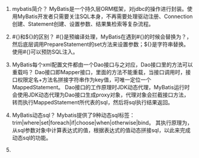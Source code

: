 1. mybatis简介？
   MyBatis是一个持久层ORM框架，对jdbc的操作进行封装。使用MyBatis开发者只需要关注SQL本身，不再需要处理驱动注册、Connection创建、Statement创建、设置参数、结果集检索等复杂流程。

2. #{}和${}的区别？
   #{}是预编译处理，MyBatis在遇到#{}的时候会替换为？，然后底层调用PrepareStatement的set方法来设置参数；${}是字符串替换。
   使用#{}可以预防SQL注入。
3. MyBatis每个xml配置文件都由一个Dao接口与之对应，Dao接口里的方法可以重载吗？
   Dao接口即Mapper接口，里面的方法不能重载，当接口调用时，接口权限定名+方法名拼接字符串作为key值，可唯一定位一个MappedStatement。
   Dao接口的工作原理时JDK动态代理，MyBatis运行时会使用JDK动态代理为Dao接口生成proxy对象，代理对象会拦截接口方法，转而执行MappedStatement所代表的sql，然后将sql执行结果返回。

4. MyBatis动态sql？
   Mybatis提供了9种动态sql标签：trim|where|set|foreach|if|choose|when|otherwise|bind。
   其执行原理为，从sql参数对象中计算表达式的值，根据表达式的值动态拼接sql，以此来完成动态sql的功能。
5. 